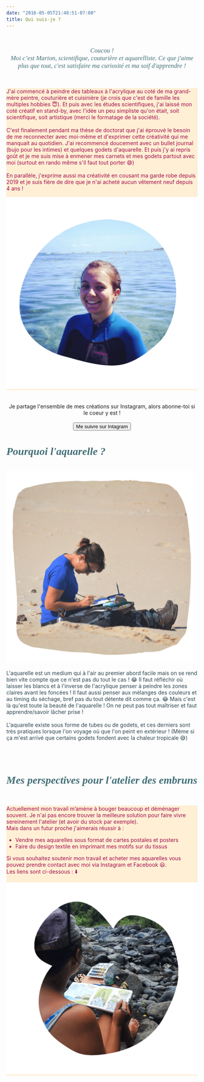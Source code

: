 ```yaml
---
date: "2016-05-05T21:48:51-07:00"
title: Qui suis-je ?
--- 
```

<br>
<center>
<p style="  color:  #436f77;
  font-family: Georgia;
  font-style: italic;
  font-size: 120%"; width: 80%;>
Coucou ! <br> Moi c’est Marion, scientifique, couturière et aquarelliste. Ce que j'aime plus que tout, c'est satisfaire ma curiosité et ma soif d'apprendre ! </p>
</center>
<br>

<div class="block2" style="background-color: papayawhip">
    <div class="block2_txt" style="background-color: papayawhip;">
      <div class="block2_inner">
        <p style="color: #a20c4c">
        J'ai commencé à peindre des tableaux à l'acrylique au coté de ma grand-mère peintre, couturière et cuisinière (je crois que c'est de famille les multiples hobbies 😇). Et puis avec les études scientifiques, j'ai laissé mon coté créatif en stand-by, avec l'idée un peu simpliste qu'on était, soit scientifique, soit artistique (merci le formatage de la société).  
        <br><br>
        C'est finalement pendant ma thèse de doctorat que j'ai éprouvé le besoin de me reconnecter avec moi-même et d'exprimer cette créativité qui me manquait au quotidien. J'ai recommencé doucement avec un bullet journal (bujo pour les intimes) et quelques godets d'aquarelle. Et puis j'y ai repris goût et je me suis mise à enmener mes carnets et mes godets partout avec moi (surtout en rando même s'il faut tout porter 😅​)
        <br><br>
        En parallèle, j'exprime aussi ma créativité en cousant ma garde robe depuis 2019 et je suis fière de dire que je n'ai acheté aucun vêtement neuf depuis 4 ans !
        </p>
      </div>
   </div>
  <div class="block2_img" style=" background-color: papayawhip">
   <img src="quisuisje_img_1_1.png"  alt="Ma petite tête"/>
  </div>
</div>
<br>
<br>
<center> 
Je partage l'ensemble de mes créations sur Instagram, alors abonne-toi si le coeur y est !  
<br>
<br>
<a href="https://www.instagram.com/seas_sewing/">
     <button class="btn_poupre">Me suivre sur Intagram </button></a>
</center>



<h1 style="  color:  #436f77;
  font-family: Georgia;
  font-style: italic;
  font-size: 200%" > Pourquoi l'aquarelle ? </h1>
<br>
<div class="block3">
  <div class="block3_img" style="">
   <img src="quisuisje_img_2_1.png"  alt="Ma petite tête"/>
  <div class="block3_txt" style="">
   <div class="block3_inner">
      <p style="color: #2c4650">
      L'aquarelle est un medium qui à l'air au premier abord facile mais on se rend bien vite compte que ce n'est pas du tout le cas ! ​😂​ Il faut réfléchir où laisser les blancs et à l'inverse de l'acrylique penser à peindre les zones claires avant les foncées ! Il faut aussi penser aux mélanges des couleurs et au timing du séchage, bref pas du tout détente dit comme ça. ​😂​ Mais c'est là qu'est toute la beauté de l'aquarelle ! On ne peut pas tout maîtriser et faut apprendre/savoir lâcher prise !  
<br><br>
L'aquarelle existe sous forme de tubes ou de godets, et ces derniers sont très pratiques lorsque l'on voyage où que l'on peint en extérieur ! (Mème si ça m'est arrivé que certains godets fondent avec la chaleur tropicale 😅)
      </p>
      </div>
   </div>
  </div>
</div>

<br><br>
<h1 style="  color:  #436f77;
  font-family: Georgia;
  font-style: italic;
  font-size: 200%" > Mes perspectives pour l'atelier des embruns </h1>
<br>

<div class="block2" style=" background-color: papayawhip">
  <div class="block2_txt">
   <div class="block2_inner">
      <p style="color: #a20c4c">
      Actuellement mon travail m’amène à bouger beaucoup et déménager souvent. Je n'ai pas encore trouver la meilleure solution pour faire vivre sereinement l'atelier (et avoir du stock par exemple). 
      <br> Mais dans un futur proche j'aimerais réussir à :</p>
      <ul style="color: #a20c4c">
         <li> Vendre mes aquarelles sous format de cartes postales et posters </il>
         <li> Faire du design textile en imprimant mes motifs sur du tissus </il>
      </ul>
      <p style="color: #a20c4c">
          Si vous souhaitez soutenir mon travail et acheter mes aquarelles vous pouvez prendre contact avec moi via Instagram et Facebook 😃. 
          <br> Les liens sont ci-dessous : ​⬇️​
      </p>
    </div>
  </div>
  <div class="block2_img">
    <img src="quisuisje_img_3.png"  alt="Ma petite tête"/>
  </div>
</div>

